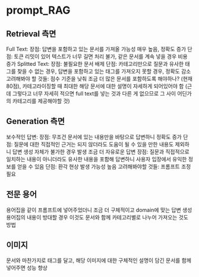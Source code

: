 # prompt_RAG

## Retrieval 측면
Full Text: 
    장점: 답변을 포함하고 있는 문서를 가져올 가능성 매우 높음, 정확도 증가
    단점: 토큰 리밋이 있어 텍스트가 너무 길면 처리 불가, 같은 문서를 계속 넣을 경우 비용 증가
Splitted Text: 
    장점: 불필요한 문서 배제
    단점: 카테고리만으로 질문과 유사한 태그를 찾을 수 없는 경우, 답변을 포함하고 있는 태그를 가져오지 못할 경우, 정확도 감소
고려해봐야 할 것들: 점수 기준을 낮춰 조금 더 많은 문서를 포함하도록 해야하나? (현재 80점), 카테고라이징할 때 최대한 해당 문서에 대한 설명이 자세하게 되어있어야 함 (근데 그렇다고 너무 자세히 적으면 full text를 넣는 것과 다른 게 없으므로 그 사이 어딘가의 카테고리를 제공해야할 것)

## Generation 측면
보수적인 답변:
    장점: 무조건 문서에 있는 내용만을 바탕으로 답변하니 정확도 증가
    단점: 질문에 대한 직접적인 근거는 되지 않더라도 도움이 될 수 있을 만한 내용도 제외하니 답변 생성 자체가 불가한 경우 발생
조금 더 자유로운 답변
    장점: 질문과 직접적으로 일치하는 내용이 아니더라도 유사한 내용을 포함해 답변하니 사용자 입장에서 유익한 정보를 얻을 수 있음
    단점: 환각 현상 발생 가능성 높음
고려해봐야할 것들: 프롬프트 조정 필요

## 전문 용어
용어집을 같이 프롬프트에 넣어주었더니 조금 더 구체적이고 domain에 맞는 답변 생성
용어집의 내용이 방대할 경우 이것도 문서와 함께 카테고리별로 나누어 가져오는 것도 방법

## 이미지
문서와 마찬가지로 태그를 달고, 해당 이미지에 대한 구체적인 설명이 담긴 문서를 함께 넣어주면 성능 향상